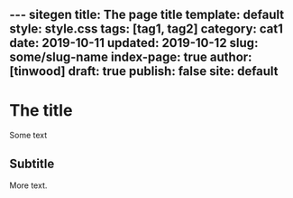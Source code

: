 --- sitegen
title: The page title
template: default
style: style.css
tags: [tag1, tag2]
category: cat1
date: 2019-10-11
updated: 2019-10-12
slug: some/slug-name
index-page: true
author: [tinwood]
draft: true
publish: false
site: default
---
# The title

Some text

## Subtitle

More text.


